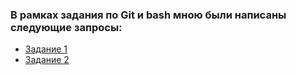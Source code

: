 ### В рамках задания по Git и bash мною были написаны следующие запросы:
- [Задание 1](https://github.com/kristina-ya91/git_bash/blob/main/lesson1.0.txt)
- [Задание 2](https://github.com/kristina-ya91/git_bash/blob/main/lesson1.1.txt)
